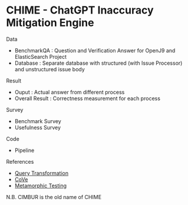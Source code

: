 # CHIME - ChatGPT Inaccuracy Mitigation Engine

Data 
- BenchmarkQA : Question and Verification Answer for OpenJ9 and ElasticSearch Project
- Database : Separate database with structured (with Issue Processor) and unstructured issue body

Result 
- Ouput : Actual answer from different process
- Overall Result : Correctness measurement for each process

Survey
- Benchmark Survey
- Usefulness Survey

Code
- Pipeline

References
- [Query Transformation](https://github.com/langchain-ai/langchain/blob/master/cookbook/stepback-qa.ipynb?ref=blog.langchain.dev)
- [CoVe](https://medium.com/@james.li/a-langchain-implementation-of-chain-of-verification-cove-to-reduce-hallucination-0a8fa2929b2a)
- [Metamorphic Testing](https://kclpure.kcl.ac.uk/ws/portalfiles/portal/180511524/QAQA.pdf)
  
N.B. CIMBUR is the old name of CHIME
